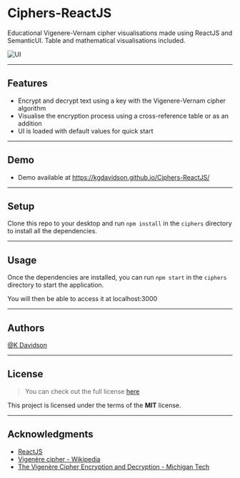 # Ciphers-ReactJS

Educational Vigenere-Vernam cipher visualisations made using ReactJS and SemanticUI. Table and mathematical visualisations included.

![UI](https://iili.io/VvICS2.gif)

---

## Features

-   Encrypt and decrypt text using a key with the Vigenere-Vernam cipher algorithm
-   Visualise the encryption process using a cross-reference table or as an addition
-   UI is loaded with default values for quick start

---

## Demo

-   Demo available at https://kgdavidson.github.io/Ciphers-ReactJS/

---

## Setup

Clone this repo to your desktop and run `npm install` in the `ciphers` directory to install all the dependencies.

---

## Usage

Once the dependencies are installed, you can run `npm start` in the `ciphers` directory to start the application.

You will then be able to access it at localhost:3000

---

## Authors

[@K Davidson](mailto:kaushdavidson@icloud.com)

---

## License

> You can check out the full license [here](LICENSE)

This project is licensed under the terms of the **MIT** license.

---

## Acknowledgments

-   [ReactJS](https://reactjs.org/)
-   [Vigenère cipher - Wikipedia](https://en.wikipedia.org/wiki/Vigen%C3%A8re_cipher)
-   [The Vigenère Cipher Encryption and Decryption - Michigan Tech](https://pages.mtu.edu/~shene/NSF-4/Tutorial/VIG/Vig-Base.html)
